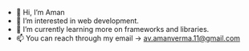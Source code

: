 - 👋 Hi, I’m Aman
- 👀 I’m interested in web development.
- 🌱 I’m currently learning more on frameworks and libraries.
- 📫 You can reach through my email -> av.amanverma.11@gmail.com
